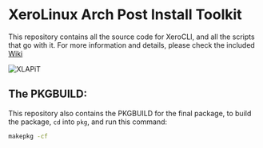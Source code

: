 # XeroLinux Arch Post Install Toolkit

This repository contains all the source code for XeroCLI, and all the scripts that go with it. For more information and details, please check the included [Wiki](https://github.com/xerolinux/xlapit-cli/wiki)

![XLAPiT](https://i.imgur.com/JuWceYE.png)

## The PKGBUILD:

This repository also contains the PKGBUILD for the final package, to build the package, `cd` into `pkg`, and run this command:
```bash
makepkg -cf
```
